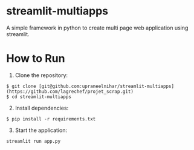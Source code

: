 # streamlit-multiapps
A simple framework in python to create multi page web application using streamlit.

# How to Run

1. Clone the repository:
```
$ git clone [git@github.com:upraneelnihar/streamlit-multiapps](https://github.com/lagrechef/projet_scrap.git)
$ cd streamlit-multiapps
```

2. Install dependencies:
```
$ pip install -r requirements.txt
```

3. Start the application:
```
streamlit run app.py
```
